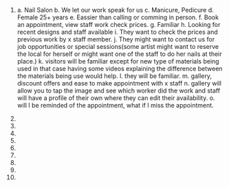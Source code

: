 1. 
    a. Nail Salon
    b. We let our work speak for us
    c. Manicure, Pedicure
    d. Female 25+ years
    e. Eassier than calling or comming in person.
    f. Book an appointment, view staff work check prices.
    g. Familiar
    h. Looking for recent designs and staff available
    i. They want to check the prices and previous work by x staff member.
    j.  They might want to contact us for job opportunities or special sessions(some artist might want to reserve the local for herself or might want one of the staff to do her nails at their place.)
    k.  visitors will be familiar except for new type of materials being used in that case having some videos explaining the difference between the materials being use would help.
    l.  they will be familiar.
    m.  gallery, discount offers and ease to make appointment with  x staff
    n.  gallery will allow you to tap the image and see which worker did the work and staff will have a profile of their own where they can edit their availability.
    o.  will I be reminded of the appointment, what if I miss the appointment.


2. 

3.

4.

5.


6.

7.

8.

9.

10.



